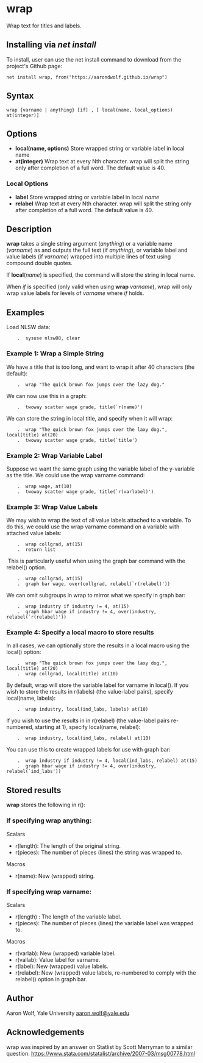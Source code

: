 # wrap
Wrap text for titles and labels.

## Installing via *net install*

To install, user can use the net install command to download from the project's Github page:

```
net install wrap, from("https://aarondwolf.github.io/wrap")
```

## Syntax

```
wrap {varname | anything} [if] , [ local(name, local_options) at(integer)]
```

Options
-----------------------------------------------------------------------------------------------

- **local(name, options)** Store wrapped string or variable label in local name
- **at(integer)** Wrap text at every Nth character.  wrap will split the string only after completion of a full word. The default value is 40.

### Local Options

- **label** Store wrapped string or variable label in local *name*
- **relabel** Wrap text at every Nth character.  wrap will split the string only after completion of a full word. The default value is 40.

## Description

**wrap** takes a single string argument (*anything*) or a variable name (*varname*) as and outputs the full text (if *anything*), or variable label and value labels (if *varname*) wrapped into multiple lines of text using compound double quotes.

If **local**(*name*) is specified, the command will store the string in local name.

When *if* is specified (only valid when using **wrap** *varname*), wrap will only wrap value labels for levels of *varname* where *if* holds.

## Examples

Load NLSW data:

```
    .  sysuse nlsw88, clear
```

###  Example 1: Wrap a Simple String

We have a title that is too long, and want to wrap it after 40 characters (the default):

```
    .  wrap "The quick brown fox jumps over the lazy dog."
```

We can now use this in a graph:

```
    .  twoway scatter wage grade, title(`r(name)')
```

We can store the string in local title, and specify when it will wrap:

```
    .  wrap "The quick brown fox jumps over the laxy dog.", local(title) at(20)
    .  twoway scatter wage grade, title(`title')
```

###  Example 2: Wrap Variable Label

Suppose we want the same graph using the variable label of the y-variable as the title. We
could use the wrap varname command:

```
    .  wrap wage, at(10)
    .  twoway scatter wage grade, title(`r(varlabel)')
```

###  Example 3: Wrap Value Labels

We may wish to wrap the text of all value labels attached to a variable.  To do this, we could
use the wrap varname command on a variable with attached value labels:

```
    .  wrap collgrad, at(15)
    .  return list
```


​    This is particularly useful when using the graph bar command with the relabel() option.

```
    .  wrap collgrad, at(15)
    .  graph bar wage, over(collgrad, relabel(`r(relabel)'))
```

We can omit subgroups in wrap to mirror what we specify in graph bar:

```
    .  wrap industry if industry != 4, at(15)
    .  graph hbar wage if industry != 4, over(industry, relabel(`r(relabel)'))
```

###  Example 4: Specify a local macro to store results

In all cases, we can optionally store the results in a local macro using the local() option:

```
    .  wrap "The quick brown fox jumps over the laxy dog.", local(title) at(20)
    .  wrap collgrad, local(title) at(10)
```

By default, wrap will store the variable label for varname in local(). If you wish to store the
results in r(labels) (the value-label pairs), specify local(name, labels):

```
    .  wrap industry, local(ind_labs, labels) at(10)
```

If you wish to use the results in in r(relabel) (the value-label pairs re-numbered, starting at
1), specify local(name, relabel):

```
    .  wrap industry, local(ind_labs, relabel) at(10)    
```

You can use this to create wrapped labels for use with graph bar:

```
    .  wrap industry if industry != 4, local(ind_labs, relabel) at(15)
    .  graph hbar wage if industry != 4, over(industry, relabel(`ind_labs'))
```

## Stored results

**wrap** stores the following in r():

###  If specifying  wrap anything:

Scalars        

- r(length): The length of the original string.
- r(pieces): The number of pieces (lines) the string was wrapped to.

Macros        

- r(name): New (wrapped) string.

###  If specifying  wrap varname:

Scalars        

- r(length) : The length of the variable label.
- r(pieces): The number of pieces (lines) the variable label was wrapped to.

Macros         

- r(varlab): New (wrapped) variable label.
- r(vallab): Value label for varname.
- r(label): New (wrapped) value labels.
- r(relabel): New (wrapped) value labels, re-numbered to comply with the relabel() option in graph bar.

## Author

Aaron Wolf, Yale University
aaron.wolf@yale.edu

## Acknowledgements

wrap was inspired by an answer on Statlist by Scott Merryman to a similar question: https://www.stata.com/statalist/archive/2007-03/msg00778.html
